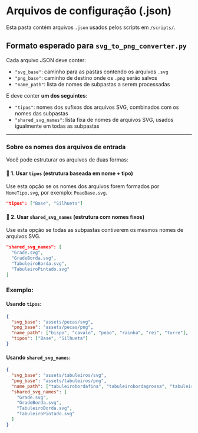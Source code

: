 # Arquivos de configuração (.json)

Esta pasta contém arquivos `.json` usados pelos scripts em `/scripts/`.

## Formato esperado para `svg_to_png_converter.py`

Cada arquivo JSON deve conter:

- `"svg_base"`: caminho para as pastas contendo os arquivos `.svg`
- `"png_base"`: caminho de destino onde os `.png` serão salvos
- `"name_path"`: lista de nomes de subpastas a serem processadas

E deve conter **um dos seguintes**:

- `"tipos"`: nomes dos sufixos dos arquivos SVG, combinados com os nomes das subpastas
- `"shared_svg_names"`: lista fixa de nomes de arquivos SVG, usados igualmente em todas as subpastas

---

### Sobre os nomes dos arquivos de entrada

Você pode estruturar os arquivos de duas formas:

#### 🔸 1. Usar `tipos` (estrutura baseada em nome + tipo)

Use esta opção se os nomes dos arquivos forem formados por `NomeTipo.svg`, por exemplo: `PeaoBase.svg`.

```json
"tipos": ["Base", "Silhueta"]
```
#### 🔸 2. Usar `shared_svg_names` (estrutura com nomes fixos)

Use esta opção se todas as subpastas contiverem os mesmos nomes de arquivos SVG.

```json
"shared_svg_names": [
  "Grade.svg",
  "GradeBorda.svg",
  "TabuleiroBorda.svg",
  "TabuleiroPintado.svg"
]
```

### Exemplo:

#### Usando `tipos`:

```json
{
  "svg_base": "assets/pecas/svg",
  "png_base": "assets/pecas/png",
  "name_path": ["bispo", "cavalo", "peao", "rainha", "rei", "torre"],
  "tipos": ["Base", "Silhueta"]
}
```
#### Usando `shared_svg_names`:

```json
{
  "svg_base": "assets/tabuleiros/svg",
  "png_base": "assets/tabuleiros/png",
  "name_path": ["tabuleirobordafina", "tabuleirobordagrossa", "tabuleirogigante"],
  "shared_svg_names": [
    "Grade.svg",
    "GradeBorda.svg",
    "TabuleiroBorda.svg",
    "TabuleiroPintado.svg"
  ]
}
```
